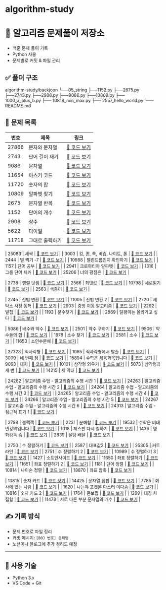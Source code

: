 # algorithm-study

# 🧠 알고리즘 문제풀이 저장소

- 백준 문제 풀이 기록
- Python 사용
- 문제별로 커밋 & 파일 관리

## ✅ 폴더 구조
algorithm-study/baekjoon
└──05_string
  ├──1152.py
  ├──2675.py
  ├──2743.py
  ├──2908.py
  ├──9086.py
  ├──10809.py
├── 1000_a_plus_b.py
├── 10818_min_max.py
├── 2557_hello_world.py
└── README.md


## 📘 문제 목록

| 번호 | 제목 | 링크 |
|------|------|------|
| 27866 | 문자와 문자열 | [🔗 코드 보기](baekjoon\05_string\27866.py) |
| 2743 | 단어 길이 재기 | [🔗 코드 보기](baekjoon\05_string\2743.py) |
| 9086 | 문자열 | [🔗 코드 보기](baekjoon\05_string\9086.py) |
| 11654 | 아스키 코드 | [🔗 코드 보기](baekjoon\05_string\11654.py) |
| 11720 | 숫자의 합 | [🔗 코드 보기](baekjoon\05_string\11720.py) |
| 10809 | 알파벳 찾기 | [🔗 코드 보기](baekjoon\05_string\10809.py) |
| 2675 | 문자열 반복 | [🔗 코드 보기](baekjoon\05_string\2675.py) |
| 1152 | 단어의 개수 | [🔗 코드 보기](baekjoon\05_string\1152.py) |
| 2908 | 상수 | [🔗 코드 보기](baekjoon\05_string\2908.py) |
| 5622 | 다이얼 | [🔗 코드 보기](baekjoon\05_string\5622.py) |
| 11718 | 그대로 출력하기 | [🔗 코드 보기](baekjoon\05_string\11718.py) |

| 25083 | 새싹 | [🔗 코드 보기](baekjoon\06_advanced1\25083.py) |
| 3003 | 킹, 퀸, 룩, 비숍, 나이트, 폰 | [🔗 코드 보기](baekjoon\06_advanced1\3003.py) |
| 2444 | 별 찍기 -7 | [🔗 코드 보기](baekjoon\06_advanced1\2444.py) |
| 10988 | 팰린드롬인지 확인하기 | [🔗 코드 보기](baekjoon\06_advanced1\10988.py) |
| 1157 | 단어 공부 | [🔗 코드 보기](baekjoon\06_advanced1\1157.py) |
| 2941 | 크로아티아 알파벳 | [🔗 코드 보기](baekjoon\06_advanced1\25083.py) |
| 1316 | 그룹 단어 체커 | [🔗 코드 보기](baekjoon\06_advanced1\1316.py) |
| 25206 | 너의 평점은 | [🔗 코드 보기](baekjoon\06_advanced1\25206.py) |

| 2738 | 행렬 덧셈 | [🔗 코드 보기](baekjoon\07_2Darray\2738.py) |
| 2566 | 최댓값 | [🔗 코드 보기](baekjoon\07_2Darray\2566.py) |
| 10798 | 세로읽기 | [🔗 코드 보기](baekjoon\07_2Darray\10798.py) |
| 2563 | 색종이 | [🔗 코드 보기](baekjoon\07_2Darray\2563.py) |

| 2745 | 진법 변환 | [🔗 코드 보기](baekjoon\07_GeneralMath1\2745.py) |
| 11005 | 진법 변환 2 | [🔗 코드 보기](baekjoon\07_GeneralMath1\11005.py) |
| 2720 | 세탁소 사장 동혁 | [🔗 코드 보기](baekjoon\07_GeneralMath1\2720.py) |
| 2903 | 중앙 이동 알고리즘 | [🔗 코드 보기](baekjoon\07_GeneralMath1\2903.py) |
| 2292 | 벌집 | [🔗 코드 보기](baekjoon\07_GeneralMath1\2292.py) |
| 1193 | 분수찾기 | [🔗 코드 보기](baekjoon\07_GeneralMath1\1193.py) |
| 2869 | 달팽이는 올라가고 싶다 | [🔗 코드 보기](baekjoon\07_GeneralMath1\2869.py) |

| 5086 | 배수와 약수 | [🔗 코드 보기](baekjoon\08_divisors_multiples_primes\5086.py) |
| 2501 | 약수 구하기 | [🔗 코드 보기](baekjoon\08_divisors_multiples_primes\2501.py) |
| 9506 | 약수들의 합 | [🔗 코드 보기](baekjoon\08_divisors_multiples_primes\9506.py) |
| 1978 | 소수 찾기 | [🔗 코드 보기](baekjoon\08_divisors_multiples_primes\1978.py) |
| 2581 | 소수 | [🔗 코드 보기](baekjoon\08_divisors_multiples_primes\2581.py) |
| 11653 | 소인수분해 | [🔗 코드 보기](baekjoon\08_divisors_multiples_primes\11653.py) |

| 27323 | 직사각형 | [🔗 코드 보기](baekjoon\09_geometry\27323.py) |
| 1085 | 직사각형에서 탈출 | [🔗 코드 보기](baekjoon\09_geometry\1085.py) |
| 3009 | 네 번째 점 | [🔗 코드 보기](baekjoon\09_geometry\3009.py) |
| 15894 | 수학은 체육과목입니다 | [🔗 코드 보기](baekjoon\09_geometry\15894.py) |
| 9063 | 대지 | [🔗 코드 보기](baekjoon\09_geometry\9063.py) |
| 10101 | 삼각형 외우기 | [🔗 코드 보기](baekjoon\09_geometry\10101.py) |
| 5073 | 삼각형과 세 변 | [🔗 코드 보기](baekjoon\09_geometry\5073.py) |
| 14215 | 세 막대 | [🔗 코드 보기](baekjoon\09_geometry\14215.py) |

| 24262 | 알고리즘 수업 - 알고리즘의 수행 시간 1 | [🔗 코드 보기](baekjoon\10_timeComplexity\24262.py) |
| 24263 | 알고리즘 수업 - 알고리즘의 수행 시간 2 | [🔗 코드 보기](baekjoon\10_timeComplexity\24263.py) |
| 24264 | 알고리즘 수업 - 알고리즘의 수행 시간 3 | [🔗 코드 보기](baekjoon\10_timeComplexity\24264.py) |
| 24265 | 알고리즘 수업 - 알고리즘의 수행 시간 4 | [🔗 코드 보기](baekjoon\10_timeComplexity\24265.py) |
| 24266 | 알고리즘 수업 - 알고리즘의 수행 시간 5 | [🔗 코드 보기](baekjoon\10_timeComplexity\24266.py) |
| 24267 | 알고리즘 수업 - 알고리즘의 수행 시간 6 | [🔗 코드 보기](baekjoon\10_timeComplexity\24267.py) |
| 24313 | 알고리즘 수업 - 점근적 표기 1 | [🔗 코드 보기](baekjoon\10_timeComplexity\24313.py) |

| 2798 | 블랙잭 | [🔗 코드 보기](baekjoon\11_bruteForce\2798.py) |
| 2231 | 분해합 | [🔗 코드 보기](baekjoon\11_bruteForce\2231.py) |
| 19532 | 수학은 비대면강의입니다 | [🔗 코드 보기](baekjoon\11_bruteForce\19532.py) |
| 1018 | 체스판 다시 칠하기 | [🔗 코드 보기](baekjoon\11_bruteForce\1018.py) |
| 1436 | 영화감독 숌 | [🔗 코드 보기](baekjoon\11_bruteForce\1436.py) |
| 2839 | 설탕 배달 | [🔗 코드 보기](baekjoon\11_bruteForce\2839.py) |

| 2750 | 수 정렬하기 | [🔗 코드 보기](baekjoon\12_selection\2750.py) |
| 2587 | 대표값2 | [🔗 코드 보기](baekjoon\12_selection\2587.py) |
| 25305 | 커트라인 | [🔗 코드 보기](baekjoon\12_selection\25305.py) |
| 2751 | 수 정렬하기 2 | [🔗 코드 보기](baekjoon\12_selection\2751.py) |
| 10989 | 수 정렬하기 3 | [🔗 코드 보기](baekjoon\12_selection\10989.py) |
| 1427 | 소트인사이드 | [🔗 코드 보기](baekjoon\12_selection\1427.py) |
| 11650 | 좌표 정렬하기 | [🔗 코드 보기](baekjoon\12_selection\11650.py) |
| 11651 | 좌표 정렬하기 2 | [🔗 코드 보기](baekjoon\12_selection\11651.py) |
| 1181 | 단어 정렬 | [🔗 코드 보기](baekjoon\12_selection\1181.py) |
| 10814 | 나이순 정렬 | [🔗 코드 보기](baekjoon\12_selection\10814.py) |
| 18870 | 좌표 압축 | [🔗 코드 보기](baekjoon\12_selection\18870.py) |

| 10815 | 숫자 카드 | [🔗 코드 보기](baekjoon\13_set_map\10815.py) |
| 14425 | 문자열 집합 | [🔗 코드 보기](baekjoon\13_set_map\14425.py) |
| 7785 | 회사에 있는 사람 | [🔗 코드 보기](baekjoon\13_set_map\7785.py) |
| 1620 | 나는야 포켓몬 마스터 이다솜 | [🔗 코드 보기](baekjoon\13_set_map\1620.py) |
| 10816 | 숫자 카드 2 | [🔗 코드 보기](baekjoon\13_set_map\10816.py) |
| 1764 | 듣보잡 | [🔗 코드 보기](baekjoon\13_set_map\1764.py) |
| 1269 | 대칭 차집합 | [🔗 코드 보기](baekjoon\13_set_map\1269.py) |
| 11478 | 서로 다른 부분 문자열의 개수 | [🔗 코드 보기](baekjoon\13_set_map\11478.py) |


## ✍️ 기록 방식

- 문제 번호로 파일 정리
- 커밋 메시지: `[BOJ 번호] 문제명`
- 노션이나 블로그에 추가 정리도 예정

---

## 🚀 사용 기술

- Python 3.x
- VS Code + Git

